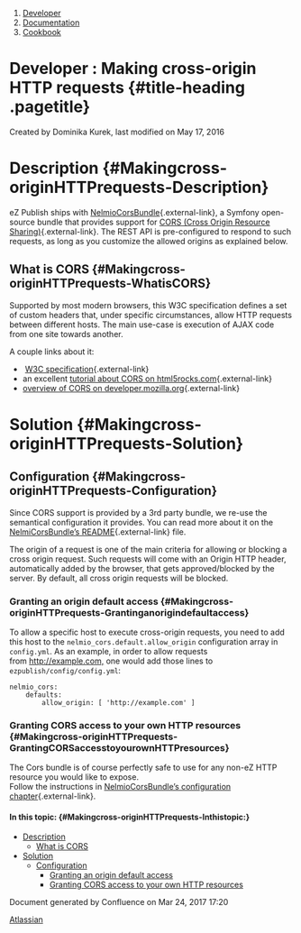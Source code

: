 1.  <span>[Developer](index.html)</span>
2.  <span>[Documentation](Documentation_31429504.html)</span>
3.  <span>[Cookbook](Cookbook_31429528.html)</span>

<span id="title-text"> Developer : Making cross-origin HTTP requests </span> {#title-heading .pagetitle}
============================================================================

Created by <span class="author"> Dominika Kurek</span>, last modified on
May 17, 2016

Description {#Makingcross-originHTTPrequests-Description}
===========

eZ Publish ships
with [NelmioCorsBundle](https://github.com/nelmio/NelmioCorsBundle){.external-link},
a Symfony open-source bundle that provides support for [CORS (Cross
Origin Resource Sharing)](http://www.w3.org/TR/cors/){.external-link}.
The REST API is pre-configured to respond to such requests, as long as
you customize the allowed origins as explained below.

What is CORS {#Makingcross-originHTTPrequests-WhatisCORS}
------------

Supported by most modern browsers, this W3C specification defines a set
of custom headers that, under specific circumstances, allow HTTP
requests between different hosts. The main use-case is execution of AJAX
code from one site towards another.

A couple links about it:

-    [W3C specification](http://www.w3.org/TR/cors/){.external-link}
-   an excellent [tutorial about CORS on
    html5rocks.com](http://www.html5rocks.com/en/tutorials/cors/){.external-link}
-   [overview of CORS on
    developer.mozilla.org](https://developer.mozilla.org/en-US/docs/HTTP/Access_control_CORS){.external-link}

Solution {#Makingcross-originHTTPrequests-Solution}
========

Configuration {#Makingcross-originHTTPrequests-Configuration}
-------------

Since CORS support is provided by a 3rd party bundle, we re-use the
semantical configuration it provides. You can read more about it on the
[NelmiCorsBundle’s
README](https://github.com/nelmio/NelmioCorsBundle/blob/master/README.md){.external-link} file.

The origin of a request is one of the main criteria for allowing or
blocking a cross origin request. Such requests will come with an Origin
HTTP header, automatically added by the browser, that gets
approved/blocked by the server. By default, all cross origin requests
will be blocked.

### Granting an origin default access {#Makingcross-originHTTPrequests-Grantinganorigindefaultaccess}

To allow a specific host to execute cross-origin requests, you need to
add this host to the `nelmio_cors.default.allow_origin` configuration
array in `config.yml`. As an example, in order to allow requests
from <http://example.com,> one would add those lines to
`ezpublish/config/config.yml`:

~~~~ brush:
nelmio_cors:
    defaults:
        allow_origin: [ 'http://example.com' ] 
~~~~

### Granting CORS access to your own HTTP resources {#Makingcross-originHTTPrequests-GrantingCORSaccesstoyourownHTTPresources}

The Cors bundle is of course perfectly safe to use for any non-eZ HTTP
resource you would like to expose.  
Follow the instructions in [NelmioCorsBundle’s configuration
chapter](https://github.com/nelmio/NelmioCorsBundle/blob/master/README.md#configuration){.external-link}.

#### In this topic: {#Makingcross-originHTTPrequests-Inthistopic:}

-   [Description](#Makingcross-originHTTPrequests-Description)
    -   [What is CORS](#Makingcross-originHTTPrequests-WhatisCORS)
-   [Solution](#Makingcross-originHTTPrequests-Solution)
    -   [Configuration](#Makingcross-originHTTPrequests-Configuration)
        -   [Granting an origin default
            access](#Makingcross-originHTTPrequests-Grantinganorigindefaultaccess)
        -   [Granting CORS access to your own HTTP
            resources](#Makingcross-originHTTPrequests-GrantingCORSaccesstoyourownHTTPresources)

Document generated by Confluence on Mar 24, 2017 17:20

[Atlassian](http://www.atlassian.com/)


